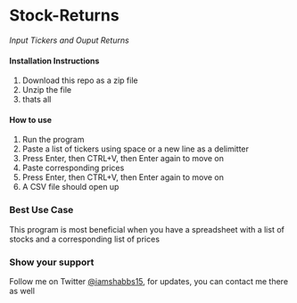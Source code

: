 # Stock-Returns

_Input Tickers and Ouput Returns_

#### Installation Instructions

1. Download this repo as a zip file
2. Unzip the file
3. thats all

#### How to use

1. Run the program
2. Paste a list of tickers using space or a new line as a delimitter
3. Press Enter, then CTRL+V, then Enter again to move on
4. Paste corresponding prices
5. Press Enter, then CTRL+V, then Enter again to move on
6. A CSV file should open up

### Best Use Case

This program is most beneficial when you have a spreadsheet with a list of stocks and a corresponding list of prices

### Show your support

Follow me on Twitter [@iamshabbs15](https://twitter.com/iamshabbs15), for updates, you can contact me there as well
